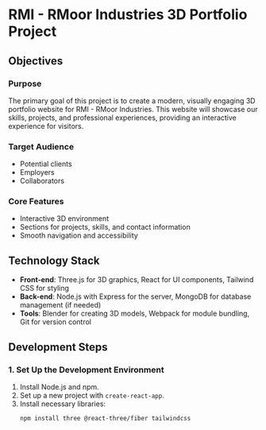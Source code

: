 # RMI - RMoor Industries 3D Portfolio Project

## Objectives

### Purpose
The primary goal of this project is to create a modern, visually engaging 3D portfolio website for RMI - RMoor Industries. This website will showcase our skills, projects, and professional experiences, providing an interactive experience for visitors.

### Target Audience
- Potential clients
- Employers
- Collaborators

### Core Features
- Interactive 3D environment
- Sections for projects, skills, and contact information
- Smooth navigation and accessibility

## Technology Stack
- **Front-end**: Three.js for 3D graphics, React for UI components, Tailwind CSS for styling
- **Back-end**: Node.js with Express for the server, MongoDB for database management (if needed)
- **Tools**: Blender for creating 3D models, Webpack for module bundling, Git for version control

## Development Steps

### 1. Set Up the Development Environment
1. Install Node.js and npm.
2. Set up a new project with `create-react-app`.
3. Install necessary libraries:
   ```sh
   npm install three @react-three/fiber tailwindcss
